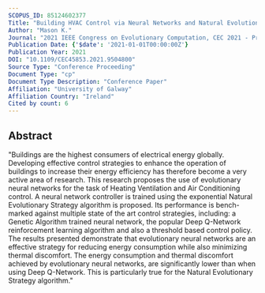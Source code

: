 ```yaml
---
SCOPUS_ID: 85124602377
Title: "Building HVAC Control via Neural Networks and Natural Evolution Strategies"
Author: "Mason K."
Journal: "2021 IEEE Congress on Evolutionary Computation, CEC 2021 - Proceedings"
Publication Date: {'$date': '2021-01-01T00:00:00Z'}
Publication Year: 2021
DOI: "10.1109/CEC45853.2021.9504800"
Source Type: "Conference Proceeding"
Document Type: "cp"
Document Type Description: "Conference Paper"
Affiliation: "University of Galway"
Affiliation Country: "Ireland"
Cited by count: 6
---
```


## Abstract
"Buildings are the highest consumers of electrical energy globally. Developing effective control strategies to enhance the operation of buildings to increase their energy efficiency has therefore become a very active area of research. This research proposes the use of evolutionary neural networks for the task of Heating Ventilation and Air Conditioning control. A neural network controller is trained using the exponential Natural Evolutionary Strategy algorithm is proposed. Its performance is bench-marked against multiple state of the art control strategies, including: a Genetic Algorithm trained neural network, the popular Deep Q-Network reinforcement learning algorithm and also a threshold based control policy. The results presented demonstrate that evolutionary neural networks are an effective strategy for reducing energy consumption while also minimizing thermal discomfort. The energy consumption and thermal discomfort achieved by evolutionary neural networks, are significantly lower than when using Deep Q-Network. This is particularly true for the Natural Evolutionary Strategy algorithm."
